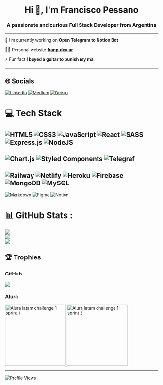 <!-- NEW -->

<h1 align="center">Hi 👋, I'm Francisco Pessano</h1>
<h3 align="center">A passionate and curious Full Stack Developer from Argentina</h3>

---

🔭 I’m currently working on **Open Telegram to Notion Bot**

👨‍💻 Personal website **[franp.dev.ar](https://franp.dev.ar)**

⚡ Fun fact **I buyed a guitar to punish my ma**

---

## 🌐 Socials
[![LinkedIn](https://img.shields.io/badge/LinkedIn-0077B5?style=for-the-badge&logo=linkedin&logoColor=white`)](https://linkedin.com/in/francisco-pessano) 
[![Medium](https://img.shields.io/badge/Medium-12100E?style=for-the-badge&logo=medium&logoColor=white
)](https://medium.com/@romeoP)
[![Dev.to](https://img.shields.io/badge/dev.to-0A0A0A?style=for-the-badge&logo=devdotto&logoColor=white)](https://dev.to/franpcode)
# 💻 Tech Stack
![HTML5](https://img.shields.io/badge/html5-%23E34F26.svg?style=for-the-badge&logo=html5&logoColor=white)
![CSS3](https://img.shields.io/badge/css3-%231572B6.svg?style=for-the-badge&logo=css3&logoColor=white)
![JavaScript](https://img.shields.io/badge/javascript-%23323330.svg?style=for-the-badge&logo=javascript&logoColor=%23F7DF1E)
![React](https://img.shields.io/badge/react-%2320232a.svg?style=for-the-badge&logo=react&logoColor=%2361DAFB) 
![SASS](https://img.shields.io/badge/SASS-hotpink.svg?style=for-the-badge&logo=SASS&logoColor=white)
![Express.js](https://img.shields.io/badge/express.js-%23404d59.svg?style=for-the-badge&logo=express&logoColor=%2361DAFB) 
![NodeJS](https://img.shields.io/badge/node.js-6DA55F?style=for-the-badge&logo=node.js&logoColor=white)
---
![Chart.js](https://img.shields.io/badge/chart.js-F5788D.svg?style=for-the-badge&logo=chart.js&logoColor=white)
![Styled Components](https://img.shields.io/badge/styled--components-DB7093?style=for-the-badge&logo=styled-components&logoColor=white)
![Telegraf](https://img.shields.io/badge/Telegraf-2CA5E0?style=for-the-badge&logo=telegram&logoColor=white)
---
![Railway](https://img.shields.io/badge/railway-000000.svg?style=for-the-badge&logo=railway&logoColor=#00C7B7) 
![Netlify](https://img.shields.io/badge/netlify-%23000000.svg?style=for-the-badge&logo=netlify&logoColor=#00C7B7) 
![Heroku](https://img.shields.io/badge/heroku-%23430098.svg?style=for-the-badge&logo=heroku&logoColor=white) 
![Firebase](https://img.shields.io/badge/firebase-%23039BE5.svg?style=for-the-badge&logo=firebase)
![MongoDB](https://img.shields.io/badge/MongoDB-%234ea94b.svg?style=for-the-badge&logo=mongodb&logoColor=white) 
![MySQL](https://img.shields.io/badge/mysql-%2300f.svg?style=for-the-badge&logo=mysql&logoColor=white) 	
---
![Markdown](https://img.shields.io/badge/markdown-%23000000.svg?style=for-the-badge&logo=markdown&logoColor=white)
![Figma](https://img.shields.io/badge/figma-%23F24E1E.svg?style=for-the-badge&logo=figma&logoColor=white) 
![Notion](https://img.shields.io/badge/Notion-%23000000.svg?style=for-the-badge&logo=notion&logoColor=white)
# 📊 GitHub Stats :
![](https://github-readme-stats.vercel.app/api?username=FranP-Code&theme=nord&hide_border=false&include_all_commits=false&count_private=false)<br/>
![](https://github-readme-streak-stats.herokuapp.com/?user=FranP-Code&theme=nord&hide_border=false)<br/>
![](https://github-readme-stats.vercel.app/api/top-langs/?username=FranP-Code&theme=nord&hide_border=false&include_all_commits=false&count_private=false&layout=compact)

## 🏆 Trophies

### GitHub
![](https://github-profile-trophy.vercel.app/?username=FranP-Code&theme=nord&no-frame=false&no-bg=false&margin-w=4)

### Alura

<a width="200"  href="https://github.com/alura-challenges/challenge-one-encriptador-latam">
    <img width="200" src="https://user-images.githubusercontent.com/76450203/173404709-d82dff0a-888c-4570-aa5d-4c89f888fb4d.png" alt="Alura latam challenge 1 sprint 1">
</a>
<a width="200" href="https://github.com/alura-challenges/challenge-one-juego-ahorcado">
    <img width="200" src="https://user-images.githubusercontent.com/76450203/173405218-f916a89c-1625-49d3-bca4-26810a8a62df.png" alt="Alura latam challenge 1 sprint 2">
</a>



---
![Profile Views](https://komarev.com/ghpvc/?username=FranP-Code&style=for-the-badge&color=red)
